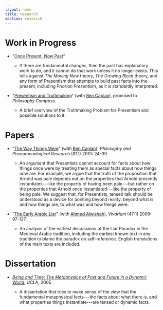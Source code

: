 ```yaml
---
layout: name
title: Research
section: research
---
```


# Work in Progress

-   "[Once Present, Now Past](/research/oncepresent.pdf)"

    -   If there are fundamental changes, then the past has explanatory
        work to do, and it cannot do that work unless it no longer exists.
        This tells against *The Moving Now* theory, *The Growing Block*
        theory, and any form of Presentism that attempts to build past
        facts into the present, including *Priorian Presentism*, as it is
        standardly interpreted.

-   "[Presentism and Truthmaking](http://people.cohums.ohio-state.edu/caplan16/presentism_and_truthmaking.pdf)"
    (with [Ben Caplan](http://people.cohums.ohio-state.edu/caplan16/)),
    promised to *Philosophy Compass*.

    -   A brief overview of the Truthmaking Problem for Presentism and
        possible solutions to it.

# Papers

-   "[The Way Things Were](/research/WayThingsWere.pdf)" (with
    [Ben Caplan](http://people.cohums.ohio-state.edu/caplan16/)),
    *Philosophy and Phenomenological Research* (81.1) 2010: 24-39.

    -   An argument that Presentists cannot account for facts about how
        things once were by treating them as special facts about how things
        now are. For example, we argue that the truth of the proposition
        that Arnold was pale depends not on the properties that Arnold
        presently instantiates---like the property of having been
        pale---but rather on the properties that Arnold once
        instantiated---like the property of being pale. We suggest that,
        for Presentists, tensed talk should be understood as a device for
        pointing beyond reality: beyond what is and how things are, to what
        was and how things were.

-   "[The Early Arabic Liar](/research/ArabicLiar.pdf)" (with [Ahmed Alwishah](http://www.pitzer.edu/academics/faculty/alwishah/index.asp)), *Vivarium* (47:1) 2009: 97-127.

    -   An analysis of the earliest discussions of the Liar Paradox in
        the Medieval Arabic tradition, including the earliest known text in
        any tradition to blame the paradox on self-reference. English
        translations of the main texts are included.

# Dissertation

- *[Being and Time: The Metaphysics of Past and Future in a Dynamic World](/research/dissertation.pdf)*, UCLA, 2005

    + A dissertation that tries to make sense of the view that the fundamental metaphysical facts---the facts about what there is, and what properties things instantiate---are tensed or dynamic facts.

